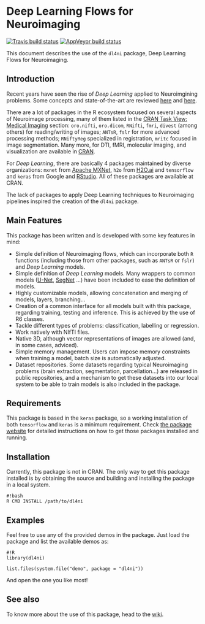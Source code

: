 # Deep Learning Flows for Neuroimaging
<!-- badges: start -->
[![Travis build status](https://travis-ci.com/muschellij2/dl4ni.svg?branch=master)](https://travis-ci.com/muschellij2/dl4ni)
[![AppVeyor build status](https://ci.appveyor.com/api/projects/status/github/muschellij2/dl4ni?branch=master&svg=true)](https://ci.appveyor.com/project/muschellij2/dl4ni)
<!-- badges: end -->
This document describes the use of the `dl4ni` package, Deep Learning Flows for Neuroimaging.

## Introduction

Recent years have seen the rise of _Deep Learning_ applied to Neuroimgining problems. Some concepts and state-of-the-art are reviewed [here](https://bitbucket.org/neuroimaginador/dl4ni/wiki/deep_learning) and [here](https://bitbucket.org/neuroimaginador/dl4ni/wiki/deep_learning_neuroimaging).

There are a lot of packages in the R ecosystem focused on several aspects of Neuroimage processing, many of them listed in the [CRAN Task View: Medical Imaging](https://CRAN.R-project.org/view=MedicalImaging) section: `oro.nifti`, `oro.dicom`, `RNifti`, `fmri`, `divest` (among others) for reading/writing of images; `ANTsR`, `fslr` for more advanced processing methods; `RNiftyReg` specialized in registration, `mritc` focused in image segmentation. Many more, for DTI, fMRI, molecular imaging, and visualization are available in [CRAN](https://CRAN.R-project.org).

For _Deep Learning_, there are basically 4 packages maintained by diverse organizations: `mxnet` from [Apache MXNet](https://mxnet.incubator.apache.org), `h2o` from [H2O.ai](https://www.h2o.ai/) and `tensorflow` and `keras` from Google and [RStudio](https://www.rstudio.com/). All of these packages are available at CRAN.

The lack of packages to apply Deep Learning techniques to Neuroimaging pipelines inspired the creation of the `dl4ni` package.

## Main Features

This package has been written and is developed with some key features in mind:

- Simple definition of Neuroimaging flows, which can incorporate both `R` functions (including those from other packages, such as `ANTsR` or `fslr`) and _Deep Learning_ models. 
- Simple definition of _Deep Learning_ models. Many wrappers to common models ([U-Net](http://google.com/?q=unet), [SegNet](http://google.com/?q=segnet) ...) have been included to ease the definition of models.
- Highly customizable models, allowing concatenation and merging of models, layers, branching...
- Creation of a common interface for all models built with this package, regarding training, testing and inference. This is achieved by the use of R6 classes.
- Tackle different types of problems: classification, labelling or regression.
- Work natively with NIfTI files.
- Native 3D, although vector representations of images are allowed (and, in some cases, adviced).
- Simple memory management. Users can impose memory constraints when training a model, batch size is automatically adjusted.
- Dataset repositories. Some datasets regarding typical Neuroimaging problems (brain extraction, segmentation, parcellation...) are released in public repositories, and a mechanism to get these datasets into our local system to be able to train models is also included in the package.

## Requirements

This package is based in the `keras` package, so a working installation of both `tensorflow` and `keras` is a minimum requirement. Check [the package website](https://keras.rstudio.com/) for detailed instructions on how to get those packages installed and running.

## Installation

Currently, this package is not in CRAN. The only way to get this package installed is by obtaining the source and building and installing the package in a local system.

```
#!bash
R CMD INSTALL /path/to/dl4ni
``` 

## Examples

Feel free to use any of the provided demos in the package. Just load the package and list the available demos as:

```
#!R
library(dl4ni)

list.files(system.file("demo", package = "dl4ni"))
``` 

And open the one you like most!

## See also
To know more about the use of this package, head to the [wiki](https://bitbucket.org/neuroimaginador/dl4ni/wiki/).

